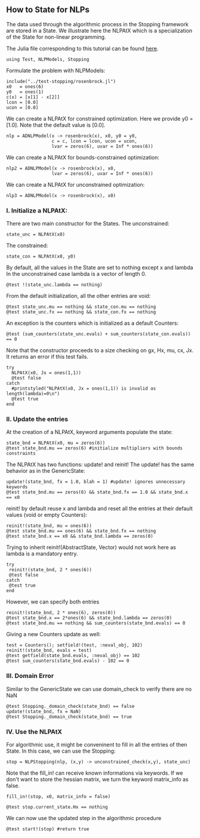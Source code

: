 ## How to State for NLPs

The data used through the algorithmic process in the Stopping framework
are stored in a State. We illustrate here the NLPAtX which is a specialization of the State for non-linear programming.

The Julia file corresponding to this tutorial can be found [here](https://github.com/Goysa2/Stopping.jl/tree/master/test/examples/howtostate-nlp.jl).

```
using Test, NLPModels, Stopping
```

Formulate the problem with NLPModels:
```
include("../test-stopping/rosenbrock.jl")
x0   = ones(6)
y0   = ones(1)
c(x) = [x[1] - x[2]]
lcon = [0.0]
ucon = [0.0]
```

We can create a NLPAtX for constrained optimization.
Here we provide y0 = [1.0].
Note that the default value is [0.0].
```
nlp = ADNLPModel(x -> rosenbrock(x), x0, y0 = y0,
                 c = c, lcon = lcon, ucon = ucon,
                 lvar = zeros(6), uvar = Inf * ones(6))
```
We can create a NLPAtX for bounds-constrained optimization:
```
nlp2 = ADNLPModel(x -> rosenbrock(x), x0,
                 lvar = zeros(6), uvar = Inf * ones(6))
```
We can create a NLPAtX for unconstrained optimization:
```
nlp3 = ADNLPModel(x -> rosenbrock(x), x0)
```

### I. Initialize a NLPAtX:

There are two main constructor for the States.
The unconstrained:
```
state_unc = NLPAtX(x0)
```
The constrained:
```
state_con = NLPAtX(x0, y0)
```

By default, all the values in the State are set to nothing except x and lambda
In the unconstrained case lambda is a vector of length 0.
```
@test !(state_unc.lambda == nothing)
```
From the default initialization, all the other entries are void:
```
@test state_unc.mu == nothing && state_con.mu == nothing
@test state_unc.fx == nothing && state_con.fx == nothing
```
An exception is the counters which is initialized as a default Counters:
```
@test (sum_counters(state_unc.evals) + sum_counters(state_con.evals)) == 0
```

Note that the constructor proceeds to a size checking on gx, Hx, mu, cx, Jx.
It returns an error if this test fails.
```
try
  NLPAtX(x0, Jx = ones(1,1))
  @test false
catch
  #printstyled("NLPAtX(x0, Jx = ones(1,1)) is invalid as length(lambda)=0\n")
  @test true
end
```

### II. Update the entries

At the creation of a NLPAtX, keyword arguments populate the state:
```
state_bnd = NLPAtX(x0, mu = zeros(6))
@test state_bnd.mu == zeros(6) #initialize multipliers with bounds constraints
```

The NLPAtX has two functions: update! and reinit!
The update! has the same behavior as in the GenericState:
```
update!(state_bnd, fx = 1.0, blah = 1) #update! ignores unnecessary keywords
@test state_bnd.mu == zeros(6) && state_bnd.fx == 1.0 && state_bnd.x == x0
```

reinit! by default reuse x and lambda and reset all the entries at their
default values (void or empty Counters):
```
reinit!(state_bnd, mu = ones(6))
@test state_bnd.mu == ones(6) && state_bnd.fx == nothing
@test state_bnd.x == x0 && state_bnd.lambda == zeros(0)
```
Trying to inherit reinit!(AbstractState, Vector) would not work here as
lambda is a mandatory entry.
```
try
 reinit!(state_bnd, 2 * ones(6))
 @test false
catch
 @test true
end
```
However, we can specify both entries
```
reinit!(state_bnd, 2 * ones(6), zeros(0))
@test state_bnd.x == 2*ones(6) && state_bnd.lambda == zeros(0)
@test state_bnd.mu == nothing && sum_counters(state_bnd.evals) == 0
```
Giving a new Counters update as well:
```
test = Counters(); setfield!(test, :neval_obj, 102)
reinit!(state_bnd, evals = test)
@test getfield(state_bnd.evals, :neval_obj) == 102
@test sum_counters(state_bnd.evals) - 102 == 0
```

### III. Domain Error
Similar to the GenericState we can use domain_check to verify there are no NaN
```
@test Stopping._domain_check(state_bnd) == false
update!(state_bnd, fx = NaN)
@test Stopping._domain_check(state_bnd) == true
```

### IV. Use the NLPAtX

For algorithmic use, it might be conveninent to fill in all the entries of then
State. In this case, we can use the Stopping:
```
stop = NLPStopping(nlp, (x,y) -> unconstrained_check(x,y), state_unc)
```
Note that the fill_in! can receive known informations via keywords.
If we don't want to store the hessian matrix, we turn the keyword
matrix_info as false.
```
fill_in!(stop, x0, matrix_info = false)
```
```
@test stop.current_state.Hx == nothing
```

We can now use the updated step in the algorithmic procedure
```
@test start!(stop) #return true
```
